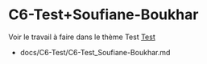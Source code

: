 
# C6-Test+Soufiane-Boukhar
 

Voir le travail à faire dans le thème Test
[Test](https://github.com/solicoders/evaluation/issues/10)


- docs/C6-Test/C6-Test_Soufiane-Boukhar.md 
 
